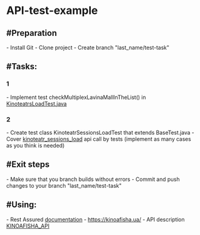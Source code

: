 # API-test-example

<h2>#Preparation</h2>
 - Install Git
 - Clone project
 - Create branch "last_name/test-task"

<h2>#Tasks:</h2>
<h3>1</h3>
 - Implement test checkMultiplexLavinaMallInTheList() in <a href="https://github.com/alexandrostriviany/API-test-example/blob/master/restassuredtest/src/test/java/KinoteatrsLoadTest.java">KinoteatrsLoadTest.java</a>

<h3>2</h3>
 - Create test class KinoteatrSessionsLoadTest that extends BaseTest.java
 - Cover <a href="https://github.com/KPIProjects/Threatre/wiki/API-%D0%9A%D0%B8%D0%BD%D0%BE%D0%B0%D1%84%D0%B8%D1%88%D0%B8#%D0%A0%D0%B0%D1%81%D0%BF%D0%B8%D1%81%D0%B0%D0%BD%D0%B8%D0%B5-%D1%81%D0%B5%D0%B0%D0%BD%D1%81%D0%BE%D0%B2-%D0%B2-%D0%BA%D0%B8%D0%BD%D0%BE%D1%82%D0%B5%D0%B0%D1%82%D1%80%D0%B5-%D0%B2-%D0%B4%D0%B5%D0%BD%D1%8C">kinoteatr_sessions_load</a> api call by tests (implement as many cases as you think is needed)

<h2>#Exit steps</h2>
 - Make sure that you branch builds without errors
 - Commit and push changes to your branch "last_name/test-task"


<h2>#Using:</h2>
 - Rest Assured <a href="https://github.com/rest-assured/rest-assured/wiki/Usage">documentation</a>
 - <a href="https://kinoafisha.ua/"> https://kinoafisha.ua/</a>
 - API description <a href="https://github.com/KPIProjects/Threatre/wiki/API-%D0%9A%D0%B8%D0%BD%D0%BE%D0%B0%D1%84%D0%B8%D1%88%D0%B8/">KINOAFISHA_API</a>
